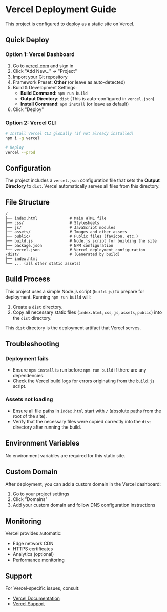 # Vercel Deployment Guide

This project is configured to deploy as a static site on Vercel.

## Quick Deploy

### Option 1: Vercel Dashboard
1. Go to [vercel.com](https://vercel.com) and sign in
2. Click "Add New..." → "Project"
3. Import your Git repository
4. Framework Preset: **Other** (or leave as auto-detected)
5. Build & Development Settings:
   - **Build Command**: `npm run build`
   - **Output Directory**: `dist` (This is auto-configured in `vercel.json`)
   - **Install Command**: `npm install` (or leave as default)
6. Click "Deploy"

### Option 2: Vercel CLI
```bash
# Install Vercel CLI globally (if not already installed)
npm i -g vercel

# Deploy
vercel --prod
```

## Configuration

The project includes a `vercel.json` configuration file that sets the **Output Directory** to `dist`. Vercel automatically serves all files from this directory.

## File Structure

```
/
├── index.html              # Main HTML file
├── css/                    # Stylesheets
├── js/                     # JavaScript modules
├── assets/                 # Images and other assets
├── public/                 # Public files (favicon, etc.)
├── build.js                # Node.js script for building the site
├── package.json            # NPM configuration
└── vercel.json             # Vercel deployment configuration
/dist/                      # (Generated by build)
├── index.html
└── ... (all other static assets)
```

## Build Process

This project uses a simple Node.js script (`build.js`) to prepare for deployment.
Running `npm run build` will:
1. Create a `dist` directory.
2. Copy all necessary static files (`index.html`, `css`, `js`, `assets`, `public`) into the `dist` directory.

This `dist` directory is the deployment artifact that Vercel serves.

## Troubleshooting

### Deployment fails
- Ensure `npm install` is run before `npm run build` if there are any dependencies.
- Check the Vercel build logs for errors originating from the `build.js` script.

### Assets not loading
- Ensure all file paths in `index.html` start with `/` (absolute paths from the root of the site).
- Verify that the necessary files were copied correctly into the `dist` directory after running the build.

## Environment Variables

No environment variables are required for this static site.

## Custom Domain

After deployment, you can add a custom domain in the Vercel dashboard:
1. Go to your project settings
2. Click "Domains"
3. Add your custom domain and follow DNS configuration instructions

## Monitoring

Vercel provides automatic:
- Edge network CDN
- HTTPS certificates
- Analytics (optional)
- Performance monitoring

## Support

For Vercel-specific issues, consult:
- [Vercel Documentation](https://vercel.com/docs)
- [Vercel Support](https://vercel.com/support)

